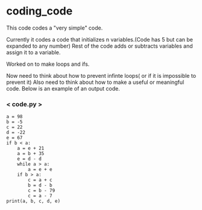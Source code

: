 # coding_code
This code codes a "very simple" code.

Currently it codes a code that initializes n variables.(Code has 5 but can be expanded to any number)
Rest of the code adds or subtracts variables and assign it to a variable.

Worked on to make loops and ifs.

Now need to think about how to prevent infinte loops( or if it is impossible to prevent it)
Also need to think about how to make a useful or meaningful code.
Below is an example of an output code.

### < code.py >

    a = 98
    b = -5
    c = 22
    d = -22
    e = 67
    if b < a:
        a = e + 21
        a = b + 35
        e = d - d
        while a > a:
            a = e + e
        if b > a:
            c = a + c
            b = d - b
            c = b - 79
            c = a - 7
    print(a, b, c, d, e)
